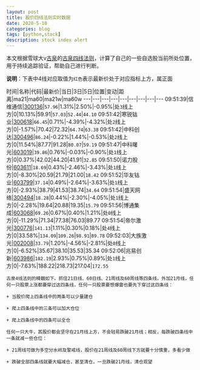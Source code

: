 ```yaml
---
layout: post
title: 股价四线法则实时数据
date: 2020-5-10
categories: blog
tags: [python,stock]
description: stock index alert
---
```



本文根据雪球大v[古泉](https://xueqiu.com/u/7148646888)的[古泉四线法则](https://xueqiu.com/7148646888/130498192)，计算了自己的一些自选股当前所处位置，用于持续追踪验证，帮助自己进行判断。

**说明**：下表中4线对应取值为`红色`表示最新价处于对应指标上方，属正面

时间|名称|代码|最新价|当日|3日|5日|位置|变动|距离|ma21|ma60|ma21w|ma60w
---|---|---|---|---|---|---|---|---
09:51:39|信维通信|[300136](https://xueqiu.com/S/SZ300136)|`57.96`|1.31%|2.50%|-0.95%|处`3`线上方|0|10.13%|59.91|`57.03`|`52.44`|`44.10`
09:51:42|寒锐钴业|[300618](https://xueqiu.com/S/SZ300618)|`66.45`|0.71%|-4.39%|-4.32%|处`2`线上方|0|-1.57%|70.42|72.32|`64.74`|`63.38`
09:51:42|中科创达|[300496](https://xueqiu.com/S/SZ300496)|`86.24`|-0.22%|1.44%|-0.53%|处`2`线上方|0|11.54%|87.77|91.28|`80.07`|`59.19`
09:51:47|中科曙光|[603019](https://xueqiu.com/S/SH603019)|`39.86`|0.76%|-0.03%|-0.90%|处`1`线上方|0|0.37%|42.02|44.20|41.91|`32.85`
09:51:50|诺力股份|[603611](https://xueqiu.com/S/SH603611)|`18.69`|0.43%|-2.46%|-3.43%|处`1`线上方|0|-8.30%|20.59|21.79|21.00|`18.42`
09:51:52|华友钴业|[603799](https://xueqiu.com/S/SH603799)|`37.14`|0.49%|-2.64%|-3.63%|处`1`线上方|0|-2.93%|38.79|41.53|38.74|`34.64`
09:51:54|盛天网络|[300494](https://xueqiu.com/S/SZ300494)|`18.28`|0.44%|-2.30%|-4.05%|处`1`线上方|0|-2.28%|19.64|20.88|19.35|`15.79`
09:51:56|博通集成|[603068](https://xueqiu.com/S/SH603068)|`69.26`|0.67%|0.40%|1.21%|处`0`线上方|0|-11.29%|71.34|77.38|76.03|89.77
09:51:54|帝尔激光|[300776](https://xueqiu.com/S/SZ300776)|`141.13`|1.11%|0.30%|0.18%|处`4`线上方|0|33.58%|`134.09`|`109.26`|`98.91`|`89.78`
09:52:03|大族激光|[002008](https://xueqiu.com/S/SZ002008)|`33.79`|1.20%|-4.56%|-2.81%|处`0`线上方|0|-6.52%|35.67|38.10|35.53|35.34
09:52:06|兆易创新|[603986](https://xueqiu.com/S/SH603986)|`182.19`|2.93%|0.75%|0.89%|处`1`线上方|0|-7.63%|188.22|218.73|217.04|`172.55`

```
古泉4线法则的精髓如下。抓住21日线、60日线、21周线及60周线等四条线，外加21月线，任何一只股票上涨都要穿过这四条线，任何一只股票要想爆雷也要先下穿过这四条线：

+ 当股价爬上四条线中的两条可以少量建仓

+ 爬上四条线中的三条可以加大仓位

+ 爬上四条线中的四条可以全仓

任何一只大牛，其股价都会坚守在21月线上方，不会轻易跌破21月线；相反，每跌破四条线中一条就减一些仓位：

+ 21周线可做为多空分水岭及警戒线，股价在21周线及60周线下方就要十分慎重，多看少做

+ 跌破全部四条线就要大幅减仓，甚至清仓，一旦跌破21月线，清仓观望
```